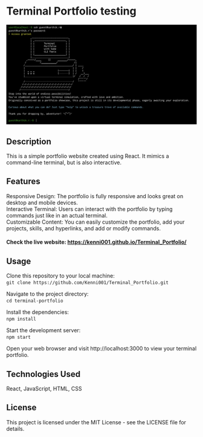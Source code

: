 # Terminal Portfolio testing

![image](image.png)

## Description

This is a simple portfolio website created using React. It mimics a command-line terminal, but is also interactive.

## Features

Responsive Design: The portfolio is fully responsive and looks great on desktop and mobile devices.<br>
Interactive Terminal: Users can interact with the portfolio by typing commands just like in an actual terminal.<br>
Customizable Content: You can easily customize the portfolio, add your projects, skills, and hyperlinks, and add or modify commands.

#### Check the live website: https://kenni001.github.io/Terminal_Portfolio/

## Usage

Clone this repository to your local machine:<br>
`git clone https://github.com/Kenni001/Terminal_Portfolio.git`<br>

Navigate to the project directory:<br>
`cd terminal-portfolio`<br>

Install the dependencies:<br>
`npm install`<br>

Start the development server:<br>
`npm start`<br>

Open your web browser and visit http://localhost:3000 to view your terminal portfolio.

## Technologies Used

React, JavaScript, HTML, CSS

## License

This project is licensed under the MIT License - see the LICENSE file for details.

